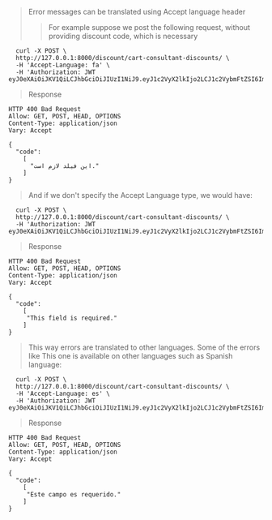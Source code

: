 > Error messages can be translated using Accept language header
>> For example suppose we post the following request, without providing discount code, which is necessary
```
  curl -X POST \
  http://127.0.0.1:8000/discount/cart-consultant-discounts/ \
  -H 'Accept-Language: fa' \
  -H 'Authorization: JWT eyJ0eXAiOiJKV1QiLCJhbGciOiJIUzI1NiJ9.eyJ1c2VyX2lkIjo2LCJ1c2VybmFtZSI6Im1haWxAZW1haWwuY29tIiwiZXhwIjoxNTY5ODYyMDMzLCJlbWFpbCI6Im1haWxAZW1haWwuY29tIiwib3JpZ19pYXQiOjE1NjkyNTcyMzN9.u48___6Dd61VR5gEm5f6kPRnQeZpPHqZriyQgWGJudo'
```
> Response
```
HTTP 400 Bad Request
Allow: GET, POST, HEAD, OPTIONS
Content-Type: application/json
Vary: Accept

{
  "code":
    [
      "این فیلد لازم است."
    ]
}
```
> And if we don't specify the Accept Language type, we would have:
```
  curl -X POST \
  http://127.0.0.1:8000/discount/cart-consultant-discounts/ \
  -H 'Authorization: JWT eyJ0eXAiOiJKV1QiLCJhbGciOiJIUzI1NiJ9.eyJ1c2VyX2lkIjo2LCJ1c2VybmFtZSI6Im1haWxAZW1haWwuY29tIiwiZXhwIjoxNTY5ODYyMDMzLCJlbWFpbCI6Im1haWxAZW1haWwuY29tIiwib3JpZ19pYXQiOjE1NjkyNTcyMzN9.u48___6Dd61VR5gEm5f6kPRnQeZpPHqZriyQgWGJudo'
```
> Response 
```
HTTP 400 Bad Request
Allow: GET, POST, HEAD, OPTIONS
Content-Type: application/json
Vary: Accept

{
  "code":
    [
     "This field is required."
    ]
}
```
> This way errors are translated to other languages. Some of the errors like This one is available on other languages such as Spanish language:
```
  curl -X POST \
  http://127.0.0.1:8000/discount/cart-consultant-discounts/ \
  -H 'Accept-Language: es' \
  -H 'Authorization: JWT eyJ0eXAiOiJKV1QiLCJhbGciOiJIUzI1NiJ9.eyJ1c2VyX2lkIjo2LCJ1c2VybmFtZSI6Im1haWxAZW1haWwuY29tIiwiZXhwIjoxNTY5ODYyMDMzLCJlbWFpbCI6Im1haWxAZW1haWwuY29tIiwib3JpZ19pYXQiOjE1NjkyNTcyMzN9.u48___6Dd61VR5gEm5f6kPRnQeZpPHqZriyQgWGJudo'
```
> Response 
```
HTTP 400 Bad Request
Allow: GET, POST, HEAD, OPTIONS
Content-Type: application/json
Vary: Accept

{
  "code":
    [
     "Este campo es requerido."
    ]
}
```